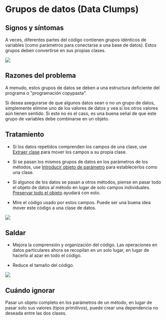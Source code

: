 # Grupos de datos (Data Clumps)

## Signos y síntomas

A veces, diferentes partes del código contienen grupos idénticos de variables (como parámetros para conectarse a una base de datos). Estos grupos deben convertirse en sus propias clases.

![](https://refactoring.guru/images/refactoring/content/smells/data-clumps-01.png?id=9d8a38ce942720cee728797eba695a2f)

## Razones del problema

A menudo, estos grupos de datos se deben a una estructura deficiente del programa o "programación copypasta".

Si desea asegurarse de que algunos datos sean o no un grupo de datos, simplemente elimine uno de los valores de datos y vea si los otros valores aún tienen sentido. Si este no es el caso, es una buena señal de que este grupo de variables debe combinarse en un objeto.

## Tratamiento

- Si los datos repetidos comprenden los campos de una clase, use [Extraer clase](./RefactoringPattern/ExtractClass.md) para mover los campos a su propia clase.

- Si se pasan los mismos grupos de datos en los parámetros de los métodos, use [Introducir objeto de parámetro](https://refactoring.guru/es/introduce-parameter-object) para establecerlos como una clase.

- Si algunos de los datos se pasan a otros métodos, piense en pasar todo el objeto de datos al método en lugar de solo campos individuales. [Preservar todo el objeto](https://refactoring.guru/es/preserve-whole-object) ayudará con esto.

- Mire el código usado por estos campos. Puede ser una buena idea mover este código a una clase de datos.

![](https://refactoring.guru/images/refactoring/content/smells/data-clumps-02.png?id=cfb0a8fa64a983473dd31527e28ae158)

## Saldar

- Mejora la comprensión y organización del código. Las operaciones en datos particulares ahora se recopilan en un solo lugar, en lugar de hacerlo al azar en todo el código.

- Reduce el tamaño del código.

![](https://refactoring.guru/images/refactoring/content/smells/data-clumps-03.png?id=c170bbdea77b7d4a26947ef328b70adc)

## Cuándo ignorar

Pasar un objeto completo en los parámetros de un método, en lugar de pasar solo sus valores (tipos primitivos), puede crear una dependencia no deseada entre las dos clases.